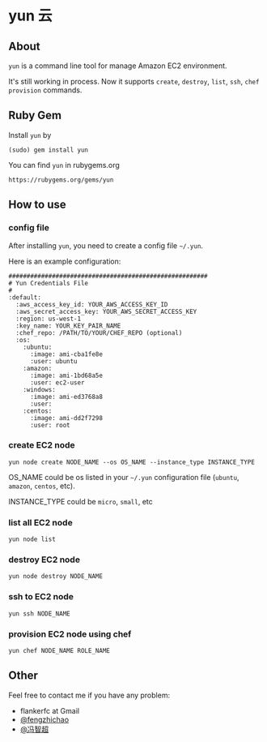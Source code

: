 yun 云
======

About
-----

`yun` is a command line tool for manage Amazon EC2 environment.

It's still working in process. Now it supports `create`, `destroy`,
`list`, `ssh`, `chef provision` commands.

Ruby Gem
--------

Install `yun` by

    (sudo) gem install yun

You can find `yun` in rubygems.org

    https://rubygems.org/gems/yun

How to use
----------

### config file
After installing `yun`, you need to create a config file `~/.yun`.

Here is an example configuration:

    #######################################################
    # Yun Credentials File
    #
    :default:
      :aws_access_key_id: YOUR_AWS_ACCESS_KEY_ID
      :aws_secret_access_key: YOUR_AWS_SECRET_ACCESS_KEY
      :region: us-west-1
      :key_name: YOUR_KEY_PAIR_NAME
      :chef_repo: /PATH/TO/YOUR/CHEF_REPO (optional)
      :os:
        :ubuntu:
          :image: ami-cba1fe8e
          :user: ubuntu
        :amazon:
          :image: ami-1bd68a5e
          :user: ec2-user
        :windows:
          :image: ami-ed3768a8
          :user:
        :centos:
          :image: ami-dd2f7298
          :user: root

### create EC2 node

    yun node create NODE_NAME --os OS_NAME --instance_type INSTANCE_TYPE

OS_NAME could be os listed in your `~/.yun` configuration file (`ubuntu`,
`amazon`, `centos`, etc).

INSTANCE_TYPE could be `micro`, `small`, etc

### list all EC2 node

    yun node list

### destroy EC2 node

    yun node destroy NODE_NAME

### ssh to EC2 node

    yun ssh NODE_NAME

### provision EC2 node using chef

    yun chef NODE_NAME ROLE_NAME

Other
-----

Feel free to contact me if you have any problem:

* flankerfc at Gmail
* [@fengzhichao](https://twitter.com/#!/fengzhichao)
* [@冯智超](http://www.weibo.com/flankerfc)
